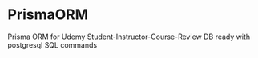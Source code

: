 # PrismaORM
Prisma ORM for Udemy Student-Instructor-Course-Review DB ready with postgresql SQL commands
